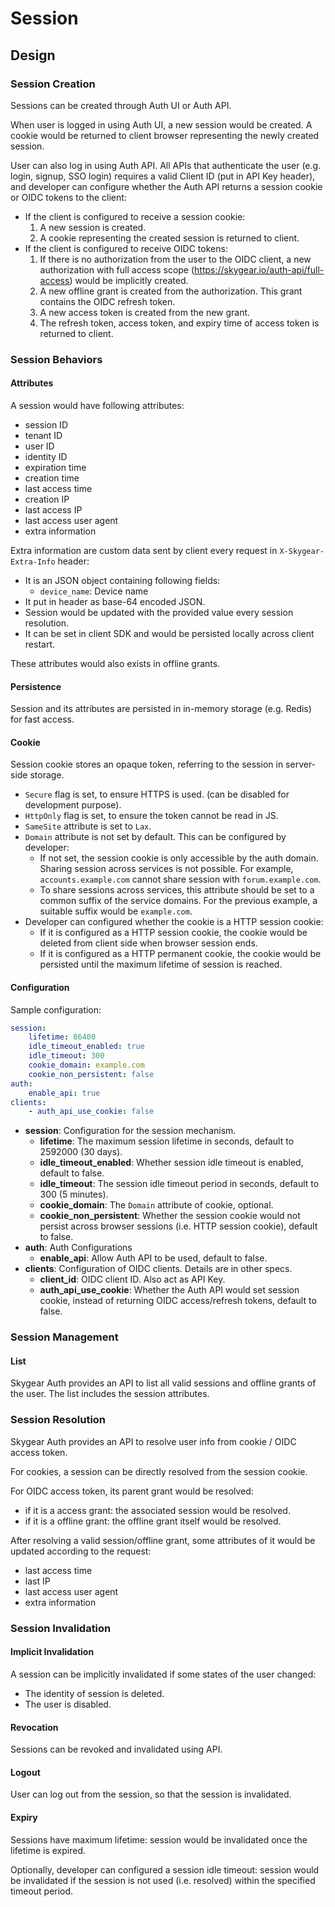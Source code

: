 # Session

## Design

### Session Creation

Sessions can be created through Auth UI or Auth API.

When user is logged in using Auth UI, a new session would be created. A cookie
would be returned to client browser representing the newly created session.

User can also log in using Auth API. All APIs that authenticate the user (e.g.
login, signup, SSO login) requires a valid Client ID (put in API Key header),
and developer can configure whether the Auth API returns a session cookie or
OIDC tokens to the client:

- If the client is configured to receive a session cookie:
    1. A new session is created.
    2. A cookie representing the created session is returned to client.
- If the client is configured to receive OIDC tokens:
    1. If there is no authorization from the user to the OIDC client,
       a new authorization with full access scope
       (https://skygear.io/auth-api/full-access) would be implicitly created.
    2. A new offline grant is created from the authorization.
       This grant contains the OIDC refresh token.
    3. A new access token is created from the new grant.
    4. The refresh token, access token, and expiry time of access token is
       returned to client.

### Session Behaviors

#### Attributes

A session would have following attributes:
- session ID
- tenant ID
- user ID
- identity ID
- expiration time
- creation time
- last access time
- creation IP
- last access IP
- last access user agent
- extra information

Extra information are custom data sent by client every request in
`X-Skygear-Extra-Info` header:
- It is an JSON object containing following fields:
    - `device_name`: Device name
- It put in header as base-64 encoded JSON.
- Session would be updated with the provided value every session resolution.
- It can be set in client SDK and would be persisted locally across
  client restart.

These attributes would also exists in offline grants.

#### Persistence

Session and its attributes are persisted in in-memory storage (e.g. Redis) for
fast access.

#### Cookie

Session cookie stores an opaque token, referring to the session in server-side
storage.

- `Secure` flag is set, to ensure HTTPS is used. (can be disabled for
  development purpose).
- `HttpOnly` flag is set, to ensure the token cannot be read in JS.
- `SameSite` attribute is set to `Lax`.
- `Domain` attribute is not set by default. This can be configured by developer:
    - If not set, the session cookie is only accessible by the auth domain.
      Sharing session across services is not possible. For example,
      `accounts.example.com` cannot share session with `forum.example.com`.
    - To share sessions across services, this attribute should be set to a
      common suffix of the service domains. For the previous example, a
      suitable suffix would be `example.com`.
- Developer can configured whether the cookie is a HTTP session cookie:
    - If it is configured as a HTTP session cookie, the cookie would be deleted
      from client side when browser session ends.
    - If it is configured as a HTTP permanent cookie, the cookie would be
      persisted until the maximum lifetime of session is reached.

#### Configuration

Sample configuration:
```yaml
session:
    lifetime: 86400
    idle_timeout_enabled: true
    idle_timeout: 300
    cookie_domain: example.com
    cookie_non_persistent: false
auth:
    enable_api: true
clients:
    - auth_api_use_cookie: false
```

- **session**: Configuration for the session mechanism.
    - **lifetime**: The maximum session lifetime in seconds,
                    default to 2592000 (30 days).
    - **idle_timeout_enabled**: Whether session idle timeout is enabled,
                                default to false.
    - **idle_timeout**: The session idle timeout period in seconds,
                        default to 300 (5 minutes).
    - **cookie_domain**: The `Domain` attribute of cookie, optional.
    - **cookie_non_persistent**: Whether the session cookie would not persist
                                 across browser sessions (i.e. HTTP
                                 session cookie), default to false.
- **auth**: Auth Configurations
    - **enable_api**: Allow Auth API to be used, default to false.
- **clients**: Configuration of OIDC clients. Details are in other specs.
    - **client_id**: OIDC client ID. Also act as API Key.
    - **auth_api_use_cookie**: Whether the Auth API would set session cookie,
                               instead of returning OIDC access/refresh tokens,
                               default to false.

### Session Management

#### List

Skygear Auth provides an API to list all valid sessions and offline grants of
the user. The list includes the session attributes.

### Session Resolution

Skygear Auth provides an API to resolve user info from cookie / OIDC access
token.

For cookies, a session can be directly resolved from the session cookie.

For OIDC access token, its parent grant would be resolved:
- if it is a access grant: the associated session would be resolved.
- if it is a offline grant: the offline grant itself would be resolved.

After resolving a valid session/offline grant, some attributes of it would be
updated according to the request:
- last access time
- last IP
- last access user agent
- extra information

### Session Invalidation

#### Implicit Invalidation

A session can be implicitly invalidated if some states of the
user changed:
- The identity of session is deleted.
- The user is disabled.

#### Revocation

Sessions can be revoked and invalidated using API.

#### Logout

User can log out from the session, so that the session is invalidated.

#### Expiry

Sessions have maximum lifetime: session would be invalidated once the lifetime
is expired.

Optionally, developer can configured a session idle timeout: session would be
invalidated if the session is not used (i.e. resolved) within the specified
timeout period.
